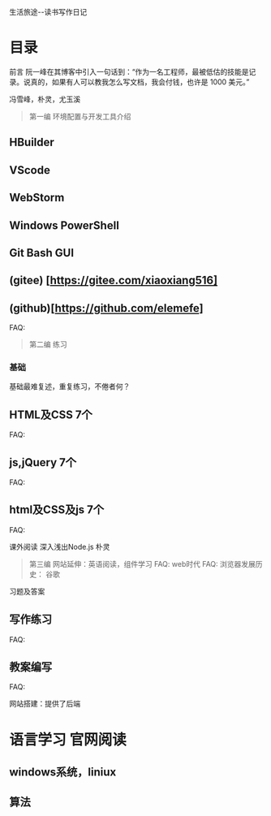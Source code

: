生活旅途--读书写作日记

# 目录

前言
阮一峰在其博客中引入一句话到：“作为一名工程师，最被低估的技能是记录。说真的，如果有人可以教我怎么写文档，我会付钱，也许是 1000 美元。”
 
 冯雪峰，朴灵，尤玉溪

> 第一编 环境配置与开发工具介绍
## HBuilder
## VScode
## WebStorm
## Windows PowerShell
## Git Bash GUI
## (gitee) [https://gitee.com/xiaoxiang516]
## (github)[https://github.com/elemefe]

FAQ:

> 第二编 练习
### 基础
基础最难复述，重复练习，不倦者何？

## HTML及CSS 7个
FAQ:
## js,jQuery 7个
FAQ:
## html及CSS及js  7个
FAQ:

课外阅读
深入浅出Node.js 朴灵

> 第三编 网站延伸：英语阅读，组件学习
FAQ:
> web时代
FAQ:
浏览器发展历史：
谷歌



习题及答案


## 写作练习
FAQ:

## 教案编写
FAQ:

网站搭建：提供了后端

# 语言学习 官网阅读

## windows系统，liniux


## 算法